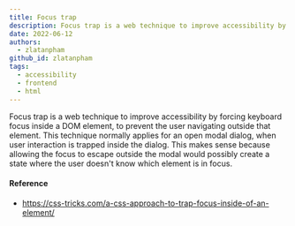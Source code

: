 ```yaml
---
title: Focus trap
description: Focus trap is a web technique to improve accessibility by forcing keyboard focus inside a DOM element, to prevent the user navigating outside that element.
date: 2022-06-12
authors:
  - zlatanpham
github_id: zlatanpham
tags:
  - accessibility
  - frontend
  - html
---
```


Focus trap is a web technique to improve accessibility by forcing keyboard focus inside a DOM element, to prevent the user navigating outside that element. This technique normally applies for an open modal dialog, when user interaction is trapped inside the dialog. This makes sense because allowing the focus to escape outside the modal would possibly create a state where the user doesn't know which element is in focus.

#### Reference

- https://css-tricks.com/a-css-approach-to-trap-focus-inside-of-an-element/
